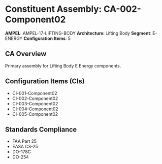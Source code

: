 # Constituent Assembly: CA-002-Component02

**AMPEL**: AMPEL-17-LIFTING-BODY
**Architecture**: Lifting Body
**Segment**: E-ENERGY
**Configuration Items**: 5

## CA Overview
Primary assembly for Lifting Body E Energy components.

## Configuration Items (CIs)
- CI-001-Component02
- CI-002-Component02
- CI-003-Component02
- CI-004-Component02
- CI-005-Component02

## Standards Compliance
- FAA Part 25
- EASA CS-25
- DO-178C
- DO-254
